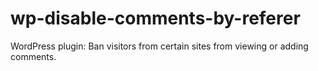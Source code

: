 wp-disable-comments-by-referer
==============================

WordPress plugin: Ban visitors from certain sites from viewing or adding comments.
